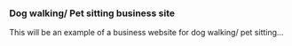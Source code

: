 ### Dog walking/ Pet sitting business site

This will be an example of a business website for dog walking/ pet sitting...